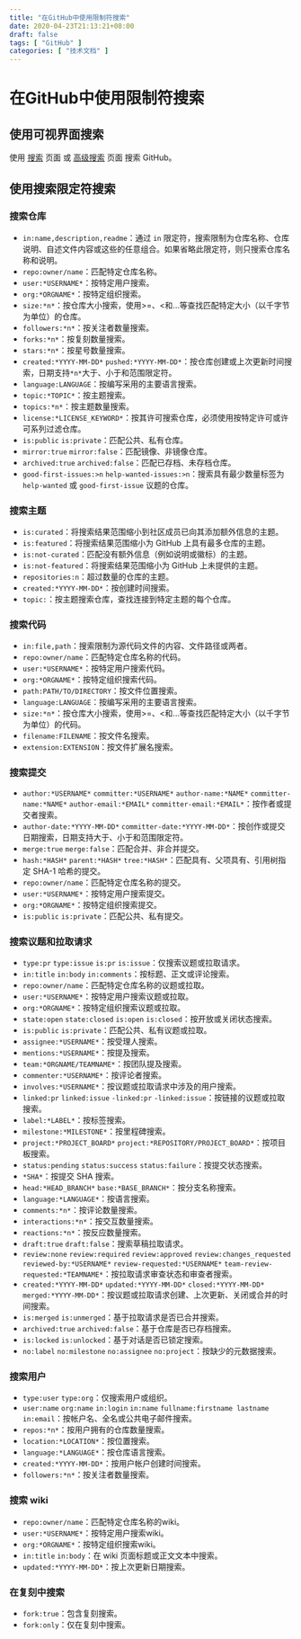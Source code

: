 ```yaml
---
title: "在GitHub中使用限制符搜索"
date: 2020-04-23T21:13:21+08:00
draft: false
tags: [ "GitHub" ]
categories: [ "技术文档" ]
---
```

# 在GitHub中使用限制符搜索

## 使用可视界面搜索
使用 [搜索](https://github.com/search) 页面 或 [高级搜索](https://github.com/search/advanced) 页面 搜索 GitHub。

## 使用搜索限定符搜索
### 搜索仓库
- `in:name,description,readme`：通过 `in` 限定符，搜索限制为仓库名称、仓库说明、自述文件内容或这些的任意组合。如果省略此限定符，则只搜索仓库名称和说明。
- `repo:owner/name`：匹配特定仓库名称。
- `user:*USERNAME*`：按特定用户搜索。
- `org:*ORGNAME*`：按特定组织搜索。
- `size:*n*`：按仓库大小搜索，使用>=、<和...等查找匹配特定大小（以千字节为单位）的仓库。
- `followers:*n*`：按关注者数量搜索。
- `forks:*n*`：按复刻数量搜索。
- `stars:*n*`：按星号数量搜索。
- `created:*YYYY-MM-DD*` `pushed:*YYYY-MM-DD*`：按仓库创建或上次更新时间搜索，日期支持`*n*`大于、小于和范围限定符。
- `language:LANGUAGE`：按编写采用的主要语言搜索。
- `topic:*TOPIC*`：按主题搜索。
- `topics:*n*`：按主题数量搜索。
- `license:*LICENSE_KEYWORD*`：按其许可搜索仓库，必须使用按特定许可或许可系列过滤仓库。
- `is:public` `is:private`：匹配公共、私有仓库。
- `mirror:true` `mirror:false`：匹配镜像、非镜像仓库。
- `archived:true` `archived:false`：匹配已存档、未存档仓库。
- `good-first-issues:>n` `help-wanted-issues:>n`：搜索具有最少数量标签为 `help-wanted` 或 `good-first-issue` 议题的仓库。

### 搜索主题
- `is:curated`：将搜索结果范围缩小到社区成员已向其添加额外信息的主题。
- `is:featured`：将搜索结果范围缩小为 GitHub 上具有最多仓库的主题。
- `is:not-curated`：匹配没有额外信息（例如说明或徽标）的主题。
- `is:not-featured`：将搜索结果范围缩小为 GitHub 上未提供的主题。
- `repositories:n`：超过数量的仓库的主题。
- `created:*YYYY-MM-DD*`：按创建时间搜索。
- `topic:`：按主题搜索仓库，查找连接到特定主题的每个仓库。

### 搜索代码
- `in:file,path`：搜索限制为源代码文件的内容、文件路径或两者。
- `repo:owner/name`：匹配特定仓库名称的代码。
- `user:*USERNAME*`：按特定用户搜索代码。
- `org:*ORGNAME*`：按特定组织搜索代码。
- `path:PATH/TO/DIRECTORY`：按文件位置搜索。
- `language:LANGUAGE`：按编写采用的主要语言搜索。
- `size:*n*`：按仓库大小搜索，使用>=、<和...等查找匹配特定大小（以千字节为单位）的代码。
- `filename:FILENAME`：按文件名搜索。
- `extension:EXTENSION`：按文件扩展名搜索。

### 搜索提交
- `author:*USERNAME*` `committer:*USERNAME*` `author-name:*NAME*` `committer-name:*NAME*` `author-email:*EMAIL*` `committer-email:*EMAIL*`：按作者或提交者搜索。
- `author-date:*YYYY-MM-DD*` `committer-date:*YYYY-MM-DD*`：按创作或提交日期搜索，日期支持大于、小于和范围限定符。
- `merge:true` `merge:false`：匹配合并、非合并提交。
- `hash:*HASH*` `parent:*HASH*` `tree:*HASH*`：匹配具有、父项具有、引用树指定 SHA-1 哈希的提交。
- `repo:owner/name`：匹配特定仓库名称的提交。
- `user:*USERNAME*`：按特定用户搜索提交。
- `org:*ORGNAME*`：按特定组织搜索提交。
- `is:public` `is:private`：匹配公共、私有提交。

### 搜索议题和拉取请求
- `type:pr` `type:issue` `is:pr` `is:issue`：仅搜索议题或拉取请求。
- `in:title` `in:body` `in:comments`：按标题、正文或评论搜索。
- `repo:owner/name`：匹配特定仓库名称的议题或拉取。
- `user:*USERNAME*`：按特定用户搜索议题或拉取。
- `org:*ORGNAME*`：按特定组织搜索议题或拉取。
- `state:open` `state:closed` `is:open` `is:closed`：按开放或关闭状态搜索。
- `is:public` `is:private`：匹配公共、私有议题或拉取。
- `assignee:*USERNAME*`：按受理人搜索。
- `mentions:*USERNAME*`：按提及搜索。
- `team:*ORGNAME/TEAMNAME*`：按团队提及搜索。
- `commenter:*USERNAME*`：按评论者搜索。
- `involves:*USERNAME*`：按议题或拉取请求中涉及的用户搜索。
- `linked:pr` `linked:issue` `-linked:pr` `-linked:issue`：按链接的议题或拉取搜索。
- `label:*LABEL*`：按标签搜索。
- `milestone:*MILESTONE*`：按里程碑搜索。
- `project:*PROJECT_BOARD*` `project:*REPOSITORY/PROJECT_BOARD*`：按项目板搜索。
- `status:pending` `status:success` `status:failure`：按提交状态搜索。
- `*SHA*`：按提交 SHA 搜索。
- `head:*HEAD_BRANCH*` `base:*BASE_BRANCH*`：按分支名称搜索。
- `language:*LANGUAGE*`：按语言搜索。
- `comments:*n*`：按评论数量搜索。
- `interactions:*n*`：按交互数量搜索。
- `reactions:*n*`：按反应数量搜索。
- `draft:true` `draft:false`：搜索草稿拉取请求。
- `review:none` `review:required` `review:approved` `review:changes_requested` `reviewed-by:*USERNAME*` `review-requested:*USERNAME*` `team-review-requested:*TEAMNAME*`：按拉取请求审查状态和审查者搜索。
- `created:*YYYY-MM-DD*` `updated:*YYYY-MM-DD*` `closed:*YYYY-MM-DD*` `merged:*YYYY-MM-DD*`：按议题或拉取请求创建、上次更新、关闭或合并的时间搜索。
- `is:merged` `is:unmerged`：基于拉取请求是否已合并搜索。
- `archived:true` `archived:false`：基于仓库是否已存档搜索。
- `is:locked` `is:unlocked`：基于对话是否已锁定搜索。
- `no:label` `no:milestone` `no:assignee` `no:project`：按缺少的元数据搜索。

### 搜索用户
- `type:user` `type:org`：仅搜索用户或组织。
- `user:name` `org:name` `in:login` `in:name` `fullname:firstname lastname` `in:email`：按帐户名、全名或公共电子邮件搜索。
- `repos:*n*`：按用户拥有的仓库数量搜索。
- `location:*LOCATION*`：按位置搜索。
- `language:*LANGUAGE*`：按仓库语言搜索。
- `created:*YYYY-MM-DD*`：按用户帐户创建时间搜索。
- `followers:*n*`：按关注者数量搜索。

### 搜索 wiki
- `repo:owner/name`：匹配特定仓库名称的wiki。
- `user:*USERNAME*`：按特定用户搜索wiki。
- `org:*ORGNAME*`：按特定组织搜索wiki。
- `in:title` `in:body`：在 wiki 页面标题或正文文本中搜索。
- `updated:*YYYY-MM-DD*`：按上次更新日期搜索。

### 在复刻中搜索
- `fork:true`：包含复刻搜索。
- `fork:only`：仅在复刻中搜索。